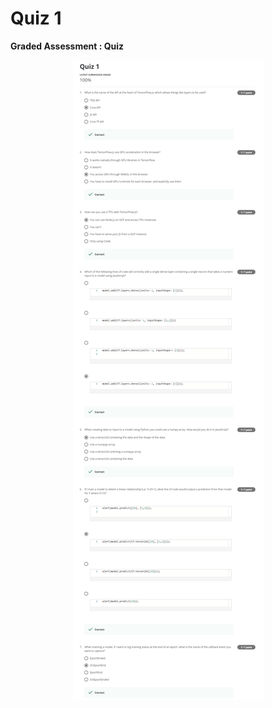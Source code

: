 # Quiz 1

**Graded Assessment : Quiz**

<p align="center">
  <img src="../Assets/Week 1_Quizz.png" alt="Quiz 1" />
</p>